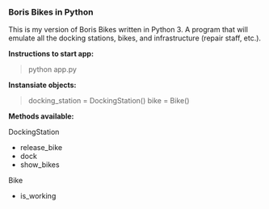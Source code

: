 ### Boris Bikes in Python

This is my version of Boris Bikes written in Python 3. A program that will emulate all the docking stations, bikes, and infrastructure (repair staff, etc.).

**Instructions to start app:**
>python app.py

**Instansiate objects:**
>docking_station = DockingStation()
>bike = Bike()

**Methods available:**

DockingStation
- release_bike
- dock
- show_bikes

Bike
- is_working
